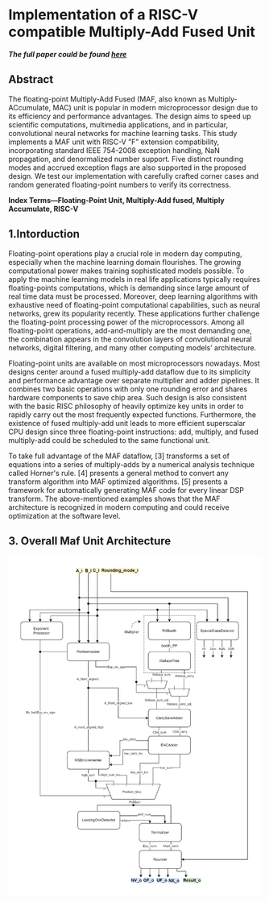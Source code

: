 # Implementation of a RISC-V compatible Multiply-Add Fused Unit

***The full paper could be found [here](docs/Implementation%20of%20a%20RISC-V%20compatible%20Multiply-Add%20Fused%20Unit.pdf)***

## Abstract

The floating-point Multiply-Add Fused (MAF, also known as Multiply-ACcumulate, MAC) unit is popular in modern microprocessor design due to its efficiency and performance advantages. The design aims to speed up scientific computations, multimedia applications, and in particular, convolutional neural networks for machine learning tasks. This study implements a MAF unit with RISC-V ”F” extension compatibility, incorporating standard IEEE 754-2008 exception handling, NaN propagation, and denormalized number support. Five distinct rounding modes and accrued exception flags are also supported in the proposed design. We test our implementation with carefully crafted corner cases and random generated floating-point numbers to verify its correctness.

**Index Terms—Floating-Point Unit, Multiply-Add fused, Multiply Accumulate, RISC-V**

## 1.Intorduction
Floating-point operations play a crucial role in modern day computing, especially when the machine learning domain flourishes. The growing computational power makes training sophisticated models possible. To apply the machine learning models in real life applications typically requires floating-points computations, which is  demanding since large amount of real time data must be processed. Moreover, deep learning algorithms with exhaustive need of floating-point computational capabilities, such as neural networks, grew its popularity recently. These applications further challenge the floating-point processing power of the microprocessors. Among all floating-point operations, add-and-multiply are the most demanding one, the combination appears in the convolution layers of convolutional neural networks, digital filtering, and many other computing models’ architecture.

Floating-point units are available on most microprocessors nowadays. Most designs center around a fused multiply-add dataflow due to its simplicity and performance advantage over separate multiplier and adder pipelines. It combines two basic operations with only one rounding error and shares hardware components to save chip area. Such design is also consistent with the basic RISC philosophy of heavily optimize key units in order to rapidly carry out the most frequently expected functions. Furthermore, the existence of fused multiply-add unit leads to more efficient superscalar CPU design since three floating-point instructions: add, multiply, and fused multiply-add could be scheduled to the same functional unit.

To take full advantage of the MAF dataflow, [3] transforms a set of equations into a series of multiply-adds by a numerical analysis technique called Horner's rule. [4] presents a general method to convert any transform algorithm into MAF optimized algorithms. [5] presents a framework for automatically generating MAF code for every linear DSP transform. The above-mentioned examples shows that the MAF architecture is recognized in modern computing and could receive optimization at the software level.

## 3. Overall Maf Unit Architecture

![maf](docs/Flowchart.png)
